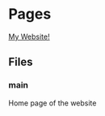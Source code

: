 # Pages
<a href="revorspear.github.io">My Website!</a>
## Files

### main
Home page of the website

